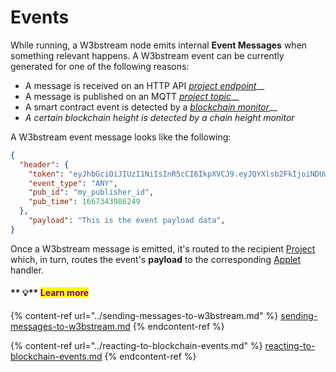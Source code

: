# Events



While running, a W3bstream node emits internal **Event Messages** when something relevant happens. A W3bstream event can be currently generated  for one of the following reasons:

* A message is received on an HTTP API [_project_ _endpoint_](../sending-messages-to-w3bstream.md#http-project-endpoints)__
* A message is published on an MQTT [_project topic_](../sending-messages-to-w3bstream.md#mqtt-project-topics)__
* A smart contract event is detected by a [_blockchain monitor_](events.md#blockchain-monitor)__
* _A certain blockchain height is detected by a chain height monitor_

A W3bstream event message looks like the following:

```json
{
  "header": {
    "token": "eyJhbGciOiJIUzI1NiIsInR5cCI6IkpXVCJ9.eyJQYXlsb2FkIjoiNDUwNTI4NzAxMjc2NTcwMyIsImlzcyI6InNydi1hcHBsZXQtbWdyIiwiZXhwIjoxNjY4Mzk4MDYxfQ._Q5ZaBP5FSa09s0FCn7CBcMCty9hkM5TDu5q1wTvwB8",
    "event_type": "ANY",
    "pub_id": "my_publisher_id",
    "pub_time": 1667343986249
  },
    "payload": "This is the event payload data",
}
```

Once a W3bstream message is emitted, it's routed to the recipient [Project](events.md#projects) which, in turn, routes the event's **payload** to the corresponding [Applet](events.md#applets) handler.

#### &#x20;** **<mark style="color:purple;">**💡**</mark> <mark style="color:purple;"></mark><mark style="color:purple;">Learn more</mark>

{% content-ref url="../sending-messages-to-w3bstream.md" %}
[sending-messages-to-w3bstream.md](../sending-messages-to-w3bstream.md)
{% endcontent-ref %}

{% content-ref url="../reacting-to-blockchain-events.md" %}
[reacting-to-blockchain-events.md](../reacting-to-blockchain-events.md)
{% endcontent-ref %}
